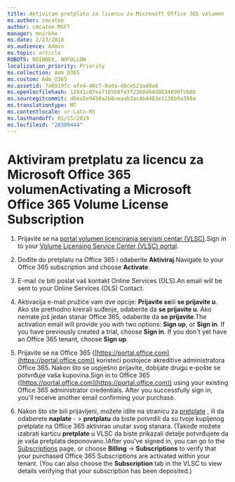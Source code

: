 ```yaml
---
title: Aktiviram pretplatu za licencu za Microsoft Office 365 volumen
ms.author: cmcatee
author: cmcatee-MSFT
manager: mnirkhe
ms.date: 2/23/2018
ms.audience: Admin
ms.topic: article
ROBOTS: NOINDEX, NOFOLLOW
localization_priority: Priority
ms.collection: Adm_O365
ms.custom: Adm_O365
ms.assetid: 7a6919fc-afe4-40c7-8ada-d8ce523ad8a8
ms.openlocfilehash: 11941c07ea7185b8fe3f23b0d64d8634890fc60b
ms.sourcegitcommit: d6ea5e9458a2b8ceaab3ac4bd483e1130b9a398a
ms.translationtype: MT
ms.contentlocale: sr-Latn-RS
ms.lasthandoff: 01/15/2019
ms.locfileid: "28309444"
---
```

# <a name="activating-a-microsoft-office-365-volume-license-subscription"></a><span data-ttu-id="f71f0-102">Aktiviram pretplatu za licencu za Microsoft Office 365 volumen</span><span class="sxs-lookup"><span data-stu-id="f71f0-102">Activating a Microsoft Office 365 Volume License Subscription</span></span>

1. <span data-ttu-id="f71f0-103">Prijavite se na [portal volumen licenciranja servisni centar (VLSC)](http://go.microsoft.com/fwlink/p/?LinkId=329762).</span><span class="sxs-lookup"><span data-stu-id="f71f0-103">Sign in to your [Volume Licensing Service Center (VLSC) portal](http://go.microsoft.com/fwlink/p/?LinkId=329762).</span></span>
    
2. <span data-ttu-id="f71f0-104">Dođite do pretplatu na Office 365 i odaberite **Aktiviraj**.</span><span class="sxs-lookup"><span data-stu-id="f71f0-104">Navigate to your Office 365 subscription and choose **Activate**.</span></span>
    
3. <span data-ttu-id="f71f0-105">E-mail će biti poslat vaš kontakt Online Services (OLS).</span><span class="sxs-lookup"><span data-stu-id="f71f0-105">An email will be sent to your Online Services (OLS) Contact.</span></span>
    
4. <span data-ttu-id="f71f0-p101">Aktivacija e-mail pružiće vam dve opcije: **Prijavite se**ili **se prijavite u**. Ako ste prethodno kreirali suđenje, odaberite da **se prijavite u**. Ako nemate još jedan stanar Office 365, odaberite da **se prijavite**.</span><span class="sxs-lookup"><span data-stu-id="f71f0-p101">The activation email will provide you with two options: **Sign up**, or **Sign in**. If you have previously created a trial, choose **Sign in**. If you don't yet have an Office 365 tenant, choose **Sign up**.</span></span>
    
5. <span data-ttu-id="f71f0-p102">Prijavite se na Office 365 ([https://portal.office.com](https://portal.office.com)) koristeći postojeće akreditive administratora Office 365. Nakon što se uspješno prijavite, dobijate drugu e-pošte se potvrđuje vaša kupovina.</span><span class="sxs-lookup"><span data-stu-id="f71f0-p102">Sign in to Office 365 ([https://portal.office.com](https://portal.office.com)) using your existing Office 365 administrator credentials. After you successfully sign in, you'll receive another email confirming your purchase.</span></span>
    
6. <span data-ttu-id="f71f0-p103">Nakon što ste bili prijavljeni, možete idite na stranicu za [pretplate](https://go.microsoft.com/fwlink/p/?linkid=842054) , ili da odaberete **naplate**  - \> **pretplatu** da biste potvrdili da su tvoje kupljenog pretplate na Office 365 aktivirao unutar svog stanara. (Takođe možete izabrati karticu **pretplate** u VLSC da biste prikazali detalje potvrđujete da je vaša pretplata deponovano.)</span><span class="sxs-lookup"><span data-stu-id="f71f0-p103">After you've signed in, you can go to the [Subscriptions](https://go.microsoft.com/fwlink/p/?linkid=842054) page, or choose **Billing** -\> **Subscriptions** to verify that your purchased Office 365 Subscriptions are activated within your tenant. (You can also choose the **Subscription** tab in the VLSC to view details verifying that your subscription has been deposited.)</span></span> 
    

